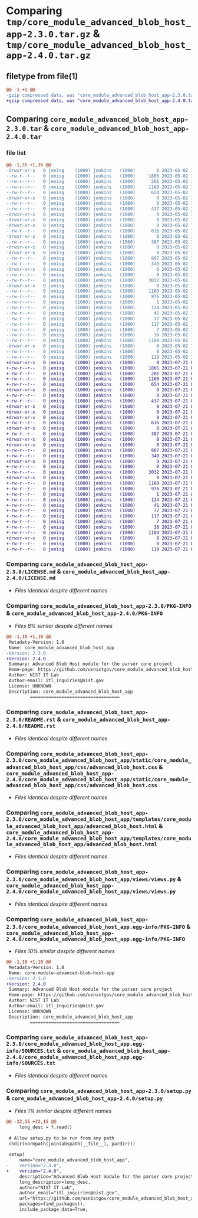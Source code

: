 # Comparing `tmp/core_module_advanced_blob_host_app-2.3.0.tar.gz` & `tmp/core_module_advanced_blob_host_app-2.4.0.tar.gz`

## filetype from file(1)

```diff
@@ -1 +1 @@
-gzip compressed data, was "core_module_advanced_blob_host_app-2.3.0.tar", last modified: Tue May  2 19:43:13 2023, max compression
+gzip compressed data, was "core_module_advanced_blob_host_app-2.4.0.tar", last modified: Fri Jul 21 02:14:39 2023, max compression
```

## Comparing `core_module_advanced_blob_host_app-2.3.0.tar` & `core_module_advanced_blob_host_app-2.4.0.tar`

### file list

```diff
@@ -1,35 +1,35 @@
-drwxr-xr-x   0 jenisg    (1000) jenkins   (1000)        0 2023-05-02 19:43:13.726481 core_module_advanced_blob_host_app-2.3.0/
--rw-r--r--   0 jenisg    (1000) jenkins   (1000)     1865 2023-05-02 19:43:11.000000 core_module_advanced_blob_host_app-2.3.0/LICENSE.md
--rw-r--r--   0 jenisg    (1000) jenkins   (1000)      201 2023-05-02 19:43:11.000000 core_module_advanced_blob_host_app-2.3.0/MANIFEST.in
--rw-r--r--   0 jenisg    (1000) jenkins   (1000)     1160 2023-05-02 19:43:13.721741 core_module_advanced_blob_host_app-2.3.0/PKG-INFO
--rw-r--r--   0 jenisg    (1000) jenkins   (1000)      654 2023-05-02 19:43:11.000000 core_module_advanced_blob_host_app-2.3.0/README.rst
-drwxr-xr-x   0 jenisg    (1000) jenkins   (1000)        0 2023-05-02 19:43:13.528554 core_module_advanced_blob_host_app-2.3.0/core_module_advanced_blob_host_app/
--rw-r--r--   0 jenisg    (1000) jenkins   (1000)        0 2023-05-02 19:43:11.000000 core_module_advanced_blob_host_app-2.3.0/core_module_advanced_blob_host_app/__init__.py
--rw-r--r--   0 jenisg    (1000) jenkins   (1000)      437 2023-05-02 19:43:11.000000 core_module_advanced_blob_host_app-2.3.0/core_module_advanced_blob_host_app/settings.py
-drwxr-xr-x   0 jenisg    (1000) jenkins   (1000)        0 2023-05-02 19:43:13.311473 core_module_advanced_blob_host_app-2.3.0/core_module_advanced_blob_host_app/static/
-drwxr-xr-x   0 jenisg    (1000) jenkins   (1000)        0 2023-05-02 19:43:13.321088 core_module_advanced_blob_host_app-2.3.0/core_module_advanced_blob_host_app/static/core_module_advanced_blob_host_app/
-drwxr-xr-x   0 jenisg    (1000) jenkins   (1000)        0 2023-05-02 19:43:13.623019 core_module_advanced_blob_host_app-2.3.0/core_module_advanced_blob_host_app/static/core_module_advanced_blob_host_app/css/
--rw-r--r--   0 jenisg    (1000) jenkins   (1000)      616 2023-05-02 19:43:11.000000 core_module_advanced_blob_host_app-2.3.0/core_module_advanced_blob_host_app/static/core_module_advanced_blob_host_app/css/advanced_blob_host.css
-drwxr-xr-x   0 jenisg    (1000) jenkins   (1000)        0 2023-05-02 19:43:13.637998 core_module_advanced_blob_host_app-2.3.0/core_module_advanced_blob_host_app/static/core_module_advanced_blob_host_app/js/
--rw-r--r--   0 jenisg    (1000) jenkins   (1000)      387 2023-05-02 19:43:11.000000 core_module_advanced_blob_host_app-2.3.0/core_module_advanced_blob_host_app/static/core_module_advanced_blob_host_app/js/advanced_blob_host.js
-drwxr-xr-x   0 jenisg    (1000) jenkins   (1000)        0 2023-05-02 19:43:13.331322 core_module_advanced_blob_host_app-2.3.0/core_module_advanced_blob_host_app/templates/
-drwxr-xr-x   0 jenisg    (1000) jenkins   (1000)        0 2023-05-02 19:43:13.652217 core_module_advanced_blob_host_app-2.3.0/core_module_advanced_blob_host_app/templates/core_module_advanced_blob_host_app/
--rw-r--r--   0 jenisg    (1000) jenkins   (1000)      807 2023-05-02 19:43:11.000000 core_module_advanced_blob_host_app-2.3.0/core_module_advanced_blob_host_app/templates/core_module_advanced_blob_host_app/advanced_blob_host.html
--rw-r--r--   0 jenisg    (1000) jenkins   (1000)      349 2023-05-02 19:43:11.000000 core_module_advanced_blob_host_app-2.3.0/core_module_advanced_blob_host_app/urls.py
-drwxr-xr-x   0 jenisg    (1000) jenkins   (1000)        0 2023-05-02 19:43:13.683076 core_module_advanced_blob_host_app-2.3.0/core_module_advanced_blob_host_app/views/
--rw-r--r--   0 jenisg    (1000) jenkins   (1000)        0 2023-05-02 19:43:11.000000 core_module_advanced_blob_host_app-2.3.0/core_module_advanced_blob_host_app/views/__init__.py
--rw-r--r--   0 jenisg    (1000) jenkins   (1000)     3032 2023-05-02 19:43:11.000000 core_module_advanced_blob_host_app-2.3.0/core_module_advanced_blob_host_app/views/views.py
-drwxr-xr-x   0 jenisg    (1000) jenkins   (1000)        0 2023-05-02 19:43:13.607415 core_module_advanced_blob_host_app-2.3.0/core_module_advanced_blob_host_app.egg-info/
--rw-r--r--   0 jenisg    (1000) jenkins   (1000)     1160 2023-05-02 19:43:13.000000 core_module_advanced_blob_host_app-2.3.0/core_module_advanced_blob_host_app.egg-info/PKG-INFO
--rw-r--r--   0 jenisg    (1000) jenkins   (1000)      976 2023-05-02 19:43:13.000000 core_module_advanced_blob_host_app-2.3.0/core_module_advanced_blob_host_app.egg-info/SOURCES.txt
--rw-r--r--   0 jenisg    (1000) jenkins   (1000)        1 2023-05-02 19:43:13.000000 core_module_advanced_blob_host_app-2.3.0/core_module_advanced_blob_host_app.egg-info/dependency_links.txt
--rw-r--r--   0 jenisg    (1000) jenkins   (1000)      124 2023-05-02 19:43:13.000000 core_module_advanced_blob_host_app-2.3.0/core_module_advanced_blob_host_app.egg-info/requires.txt
--rw-r--r--   0 jenisg    (1000) jenkins   (1000)       41 2023-05-02 19:43:13.000000 core_module_advanced_blob_host_app-2.3.0/core_module_advanced_blob_host_app.egg-info/top_level.txt
--rw-r--r--   0 jenisg    (1000) jenkins   (1000)       77 2023-05-02 19:43:11.000000 core_module_advanced_blob_host_app-2.3.0/pyproject.toml
--rw-r--r--   0 jenisg    (1000) jenkins   (1000)      117 2023-05-02 19:43:11.000000 core_module_advanced_blob_host_app-2.3.0/requirements.core.txt
--rw-r--r--   0 jenisg    (1000) jenkins   (1000)        7 2023-05-02 19:43:11.000000 core_module_advanced_blob_host_app-2.3.0/requirements.txt
--rw-r--r--   0 jenisg    (1000) jenkins   (1000)       38 2023-05-02 19:43:13.728166 core_module_advanced_blob_host_app-2.3.0/setup.cfg
--rw-r--r--   0 jenisg    (1000) jenkins   (1000)     1104 2023-05-02 19:43:12.000000 core_module_advanced_blob_host_app-2.3.0/setup.py
-drwxr-xr-x   0 jenisg    (1000) jenkins   (1000)        0 2023-05-02 19:43:13.712761 core_module_advanced_blob_host_app-2.3.0/tests/
--rw-r--r--   0 jenisg    (1000) jenkins   (1000)        0 2023-05-02 19:43:12.000000 core_module_advanced_blob_host_app-2.3.0/tests/__init__.py
--rw-r--r--   0 jenisg    (1000) jenkins   (1000)      119 2023-05-02 19:43:12.000000 core_module_advanced_blob_host_app-2.3.0/tests/test_settings.py
+drwxr-xr-x   0 jenisg    (1000) jenkins   (1000)        0 2023-07-21 02:14:39.654005 core_module_advanced_blob_host_app-2.4.0/
+-rw-r--r--   0 jenisg    (1000) jenkins   (1000)     1865 2023-07-21 02:14:37.000000 core_module_advanced_blob_host_app-2.4.0/LICENSE.md
+-rw-r--r--   0 jenisg    (1000) jenkins   (1000)      201 2023-07-21 02:14:37.000000 core_module_advanced_blob_host_app-2.4.0/MANIFEST.in
+-rw-r--r--   0 jenisg    (1000) jenkins   (1000)     1160 2023-07-21 02:14:39.649938 core_module_advanced_blob_host_app-2.4.0/PKG-INFO
+-rw-r--r--   0 jenisg    (1000) jenkins   (1000)      654 2023-07-21 02:14:37.000000 core_module_advanced_blob_host_app-2.4.0/README.rst
+drwxr-xr-x   0 jenisg    (1000) jenkins   (1000)        0 2023-07-21 02:14:39.486285 core_module_advanced_blob_host_app-2.4.0/core_module_advanced_blob_host_app/
+-rw-r--r--   0 jenisg    (1000) jenkins   (1000)        0 2023-07-21 02:14:37.000000 core_module_advanced_blob_host_app-2.4.0/core_module_advanced_blob_host_app/__init__.py
+-rw-r--r--   0 jenisg    (1000) jenkins   (1000)      437 2023-07-21 02:14:37.000000 core_module_advanced_blob_host_app-2.4.0/core_module_advanced_blob_host_app/settings.py
+drwxr-xr-x   0 jenisg    (1000) jenkins   (1000)        0 2023-07-21 02:14:39.335659 core_module_advanced_blob_host_app-2.4.0/core_module_advanced_blob_host_app/static/
+drwxr-xr-x   0 jenisg    (1000) jenkins   (1000)        0 2023-07-21 02:14:39.343845 core_module_advanced_blob_host_app-2.4.0/core_module_advanced_blob_host_app/static/core_module_advanced_blob_host_app/
+drwxr-xr-x   0 jenisg    (1000) jenkins   (1000)        0 2023-07-21 02:14:39.566676 core_module_advanced_blob_host_app-2.4.0/core_module_advanced_blob_host_app/static/core_module_advanced_blob_host_app/css/
+-rw-r--r--   0 jenisg    (1000) jenkins   (1000)      616 2023-07-21 02:14:37.000000 core_module_advanced_blob_host_app-2.4.0/core_module_advanced_blob_host_app/static/core_module_advanced_blob_host_app/css/advanced_blob_host.css
+drwxr-xr-x   0 jenisg    (1000) jenkins   (1000)        0 2023-07-21 02:14:39.585609 core_module_advanced_blob_host_app-2.4.0/core_module_advanced_blob_host_app/static/core_module_advanced_blob_host_app/js/
+-rw-r--r--   0 jenisg    (1000) jenkins   (1000)      387 2023-07-21 02:14:37.000000 core_module_advanced_blob_host_app-2.4.0/core_module_advanced_blob_host_app/static/core_module_advanced_blob_host_app/js/advanced_blob_host.js
+drwxr-xr-x   0 jenisg    (1000) jenkins   (1000)        0 2023-07-21 02:14:39.352521 core_module_advanced_blob_host_app-2.4.0/core_module_advanced_blob_host_app/templates/
+drwxr-xr-x   0 jenisg    (1000) jenkins   (1000)        0 2023-07-21 02:14:39.598147 core_module_advanced_blob_host_app-2.4.0/core_module_advanced_blob_host_app/templates/core_module_advanced_blob_host_app/
+-rw-r--r--   0 jenisg    (1000) jenkins   (1000)      807 2023-07-21 02:14:38.000000 core_module_advanced_blob_host_app-2.4.0/core_module_advanced_blob_host_app/templates/core_module_advanced_blob_host_app/advanced_blob_host.html
+-rw-r--r--   0 jenisg    (1000) jenkins   (1000)      349 2023-07-21 02:14:38.000000 core_module_advanced_blob_host_app-2.4.0/core_module_advanced_blob_host_app/urls.py
+drwxr-xr-x   0 jenisg    (1000) jenkins   (1000)        0 2023-07-21 02:14:39.620490 core_module_advanced_blob_host_app-2.4.0/core_module_advanced_blob_host_app/views/
+-rw-r--r--   0 jenisg    (1000) jenkins   (1000)        0 2023-07-21 02:14:38.000000 core_module_advanced_blob_host_app-2.4.0/core_module_advanced_blob_host_app/views/__init__.py
+-rw-r--r--   0 jenisg    (1000) jenkins   (1000)     3032 2023-07-21 02:14:38.000000 core_module_advanced_blob_host_app-2.4.0/core_module_advanced_blob_host_app/views/views.py
+drwxr-xr-x   0 jenisg    (1000) jenkins   (1000)        0 2023-07-21 02:14:39.554674 core_module_advanced_blob_host_app-2.4.0/core_module_advanced_blob_host_app.egg-info/
+-rw-r--r--   0 jenisg    (1000) jenkins   (1000)     1160 2023-07-21 02:14:39.000000 core_module_advanced_blob_host_app-2.4.0/core_module_advanced_blob_host_app.egg-info/PKG-INFO
+-rw-r--r--   0 jenisg    (1000) jenkins   (1000)      976 2023-07-21 02:14:39.000000 core_module_advanced_blob_host_app-2.4.0/core_module_advanced_blob_host_app.egg-info/SOURCES.txt
+-rw-r--r--   0 jenisg    (1000) jenkins   (1000)        1 2023-07-21 02:14:39.000000 core_module_advanced_blob_host_app-2.4.0/core_module_advanced_blob_host_app.egg-info/dependency_links.txt
+-rw-r--r--   0 jenisg    (1000) jenkins   (1000)      124 2023-07-21 02:14:39.000000 core_module_advanced_blob_host_app-2.4.0/core_module_advanced_blob_host_app.egg-info/requires.txt
+-rw-r--r--   0 jenisg    (1000) jenkins   (1000)       41 2023-07-21 02:14:39.000000 core_module_advanced_blob_host_app-2.4.0/core_module_advanced_blob_host_app.egg-info/top_level.txt
+-rw-r--r--   0 jenisg    (1000) jenkins   (1000)       77 2023-07-21 02:14:38.000000 core_module_advanced_blob_host_app-2.4.0/pyproject.toml
+-rw-r--r--   0 jenisg    (1000) jenkins   (1000)      117 2023-07-21 02:14:38.000000 core_module_advanced_blob_host_app-2.4.0/requirements.core.txt
+-rw-r--r--   0 jenisg    (1000) jenkins   (1000)        7 2023-07-21 02:14:38.000000 core_module_advanced_blob_host_app-2.4.0/requirements.txt
+-rw-r--r--   0 jenisg    (1000) jenkins   (1000)       38 2023-07-21 02:14:39.655367 core_module_advanced_blob_host_app-2.4.0/setup.cfg
+-rw-r--r--   0 jenisg    (1000) jenkins   (1000)     1104 2023-07-21 02:14:38.000000 core_module_advanced_blob_host_app-2.4.0/setup.py
+drwxr-xr-x   0 jenisg    (1000) jenkins   (1000)        0 2023-07-21 02:14:39.642429 core_module_advanced_blob_host_app-2.4.0/tests/
+-rw-r--r--   0 jenisg    (1000) jenkins   (1000)        0 2023-07-21 02:14:38.000000 core_module_advanced_blob_host_app-2.4.0/tests/__init__.py
+-rw-r--r--   0 jenisg    (1000) jenkins   (1000)      119 2023-07-21 02:14:38.000000 core_module_advanced_blob_host_app-2.4.0/tests/test_settings.py
```

### Comparing `core_module_advanced_blob_host_app-2.3.0/LICENSE.md` & `core_module_advanced_blob_host_app-2.4.0/LICENSE.md`

 * *Files identical despite different names*

### Comparing `core_module_advanced_blob_host_app-2.3.0/PKG-INFO` & `core_module_advanced_blob_host_app-2.4.0/PKG-INFO`

 * *Files 8% similar despite different names*

```diff
@@ -1,10 +1,10 @@
 Metadata-Version: 1.0
 Name: core_module_advanced_blob_host_app
-Version: 2.3.0
+Version: 2.4.0
 Summary: Advanced Blob Host module for the parser core project
 Home-page: https://github.com/usnistgov/core_module_advanced_blob_host_app
 Author: NIST IT Lab
 Author-email: itl_inquiries@nist.gov
 License: UNKNOWN
 Description: core_module_advanced_blob_host_app
         ==================================
```

### Comparing `core_module_advanced_blob_host_app-2.3.0/README.rst` & `core_module_advanced_blob_host_app-2.4.0/README.rst`

 * *Files identical despite different names*

### Comparing `core_module_advanced_blob_host_app-2.3.0/core_module_advanced_blob_host_app/static/core_module_advanced_blob_host_app/css/advanced_blob_host.css` & `core_module_advanced_blob_host_app-2.4.0/core_module_advanced_blob_host_app/static/core_module_advanced_blob_host_app/css/advanced_blob_host.css`

 * *Files identical despite different names*

### Comparing `core_module_advanced_blob_host_app-2.3.0/core_module_advanced_blob_host_app/templates/core_module_advanced_blob_host_app/advanced_blob_host.html` & `core_module_advanced_blob_host_app-2.4.0/core_module_advanced_blob_host_app/templates/core_module_advanced_blob_host_app/advanced_blob_host.html`

 * *Files identical despite different names*

### Comparing `core_module_advanced_blob_host_app-2.3.0/core_module_advanced_blob_host_app/views/views.py` & `core_module_advanced_blob_host_app-2.4.0/core_module_advanced_blob_host_app/views/views.py`

 * *Files identical despite different names*

### Comparing `core_module_advanced_blob_host_app-2.3.0/core_module_advanced_blob_host_app.egg-info/PKG-INFO` & `core_module_advanced_blob_host_app-2.4.0/core_module_advanced_blob_host_app.egg-info/PKG-INFO`

 * *Files 10% similar despite different names*

```diff
@@ -1,10 +1,10 @@
 Metadata-Version: 1.0
 Name: core-module-advanced-blob-host-app
-Version: 2.3.0
+Version: 2.4.0
 Summary: Advanced Blob Host module for the parser core project
 Home-page: https://github.com/usnistgov/core_module_advanced_blob_host_app
 Author: NIST IT Lab
 Author-email: itl_inquiries@nist.gov
 License: UNKNOWN
 Description: core_module_advanced_blob_host_app
         ==================================
```

### Comparing `core_module_advanced_blob_host_app-2.3.0/core_module_advanced_blob_host_app.egg-info/SOURCES.txt` & `core_module_advanced_blob_host_app-2.4.0/core_module_advanced_blob_host_app.egg-info/SOURCES.txt`

 * *Files identical despite different names*

### Comparing `core_module_advanced_blob_host_app-2.3.0/setup.py` & `core_module_advanced_blob_host_app-2.4.0/setup.py`

 * *Files 1% similar despite different names*

```diff
@@ -22,15 +22,15 @@
     long_desc = f.read()
 
 # Allow setup.py to be run from any path
 chdir(normpath(join(abspath(__file__), pardir)))
 
 setup(
     name="core_module_advanced_blob_host_app",
-    version="2.3.0",
+    version="2.4.0",
     description="Advanced Blob Host module for the parser core project",
     long_description=long_desc,
     author="NIST IT Lab",
     author_email="itl_inquiries@nist.gov",
     url="https://github.com/usnistgov/core_module_advanced_blob_host_app",
     packages=find_packages(),
     include_package_data=True,
```

